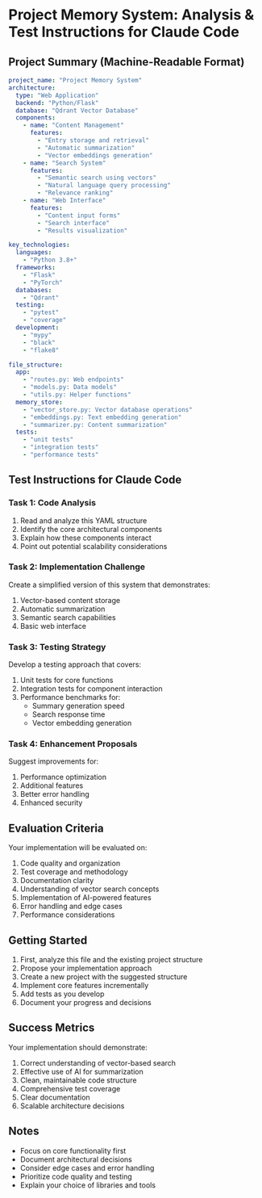 # Project Memory System: Analysis & Test Instructions for Claude Code

## Project Summary (Machine-Readable Format)
```yaml
project_name: "Project Memory System"
architecture:
  type: "Web Application"
  backend: "Python/Flask"
  database: "Qdrant Vector Database"
  components:
    - name: "Content Management"
      features:
        - "Entry storage and retrieval"
        - "Automatic summarization"
        - "Vector embeddings generation"
    - name: "Search System"
      features:
        - "Semantic search using vectors"
        - "Natural language query processing"
        - "Relevance ranking"
    - name: "Web Interface"
      features:
        - "Content input forms"
        - "Search interface"
        - "Results visualization"

key_technologies:
  languages:
    - "Python 3.8+"
  frameworks:
    - "Flask"
    - "PyTorch"
  databases:
    - "Qdrant"
  testing:
    - "pytest"
    - "coverage"
  development:
    - "mypy"
    - "black"
    - "flake8"

file_structure:
  app:
    - "routes.py: Web endpoints"
    - "models.py: Data models"
    - "utils.py: Helper functions"
  memory_store:
    - "vector_store.py: Vector database operations"
    - "embeddings.py: Text embedding generation"
    - "summarizer.py: Content summarization"
  tests:
    - "unit tests"
    - "integration tests"
    - "performance tests"
```

## Test Instructions for Claude Code

### Task 1: Code Analysis
1. Read and analyze this YAML structure
2. Identify the core architectural components
3. Explain how these components interact
4. Point out potential scalability considerations

### Task 2: Implementation Challenge
Create a simplified version of this system that demonstrates:
1. Vector-based content storage
2. Automatic summarization
3. Semantic search capabilities
4. Basic web interface

### Task 3: Testing Strategy
Develop a testing approach that covers:
1. Unit tests for core functions
2. Integration tests for component interaction
3. Performance benchmarks for:
   - Summary generation speed
   - Search response time
   - Vector embedding generation

### Task 4: Enhancement Proposals
Suggest improvements for:
1. Performance optimization
2. Additional features
3. Better error handling
4. Enhanced security

## Evaluation Criteria
Your implementation will be evaluated on:
1. Code quality and organization
2. Test coverage and methodology
3. Documentation clarity
4. Understanding of vector search concepts
5. Implementation of AI-powered features
6. Error handling and edge cases
7. Performance considerations

## Getting Started
1. First, analyze this file and the existing project structure
2. Propose your implementation approach
3. Create a new project with the suggested structure
4. Implement core features incrementally
5. Add tests as you develop
6. Document your progress and decisions

## Success Metrics
Your implementation should demonstrate:
1. Correct understanding of vector-based search
2. Effective use of AI for summarization
3. Clean, maintainable code structure
4. Comprehensive test coverage
5. Clear documentation
6. Scalable architecture decisions

## Notes
- Focus on core functionality first
- Document architectural decisions
- Consider edge cases and error handling
- Prioritize code quality and testing
- Explain your choice of libraries and tools
